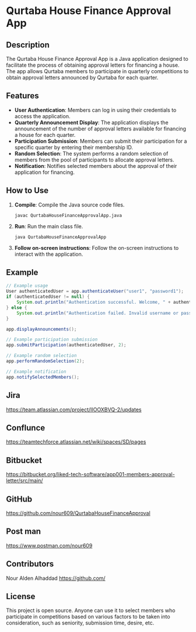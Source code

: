 # Qurtaba House Finance Approval App

## Description
The Qurtaba House Finance Approval App is a Java application designed to facilitate the process of obtaining approval letters for financing a house. The app allows Qurtaba members to participate in quarterly competitions to obtain approval letters announced by Qurtaba for each quarter.

## Features
- **User Authentication**: Members can log in using their credentials to access the application.
- **Quarterly Announcement Display**: The application displays the announcement of the number of approval letters available for financing a house for each quarter.
- **Participation Submission**: Members can submit their participation for a specific quarter by entering their membership ID.
- **Random Selection**: The system performs a random selection of members from the pool of participants to allocate approval letters.
- **Notification**: Notifies selected members about the approval of their application for financing.

## How to Use
1. **Compile**: Compile the Java source code files.
   ```
   javac QurtabaHouseFinanceApprovalApp.java
   ```
2. **Run**: Run the main class file.
   ```
   java QurtabaHouseFinanceApprovalApp
   ```
3. **Follow on-screen instructions**: Follow the on-screen instructions to interact with the application.
   
## Example
```java
// Example usage
User authenticatedUser = app.authenticateUser("user1", "password1");
if (authenticatedUser != null) {
    System.out.println("Authentication successful. Welcome, " + authenticatedUser.getUsername() + ".");
} else {
    System.out.println("Authentication failed. Invalid username or password.");
}

app.displayAnnouncements();

// Example participation submission
app.submitParticipation(authenticatedUser, 2);

// Example random selection
app.performRandomSelection(2);

// Example notification
app.notifySelectedMembers();
```

## Jira
https://team.atlassian.com/project/IIOOXBVQ-2/updates

## Conflunce
https://teamtechforce.atlassian.net/wiki/spaces/SD/pages

## Bitbucket
https://bitbucket.org/liked-tech-software/app001-members-approval-letter/src/main/

## GitHub
https://github.com/nour609/QurtabaHouseFinanceApproval

## Post man
https://www.postman.com/nour609


## Contributors
Nour Alden Alhaddad
https://github.com/

## License
This project is open source. Anyone can use it to select members who participate in competitions based on various factors to be taken into consideration, such as seniority, submission time, desire, etc.

